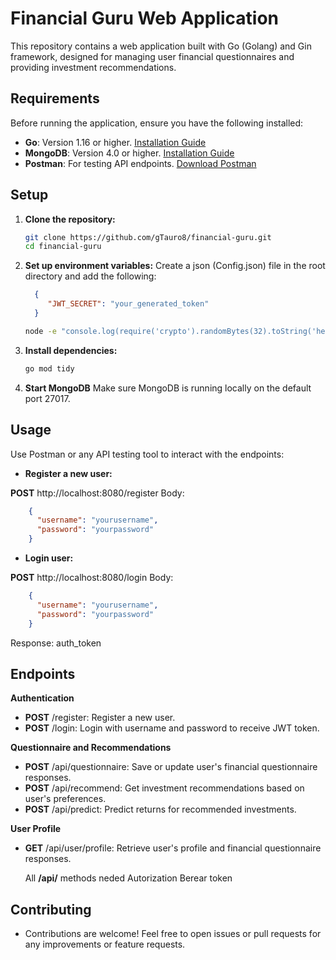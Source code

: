 # Financial Guru Web Application

This repository contains a web application built with Go (Golang) and Gin framework, designed for managing user financial questionnaires and providing investment recommendations.

## Requirements

Before running the application, ensure you have the following installed:

- **Go**: Version 1.16 or higher. [Installation Guide](https://golang.org/doc/install)
- **MongoDB**: Version 4.0 or higher. [Installation Guide](https://docs.mongodb.com/manual/installation)
- **Postman**: For testing API endpoints. [Download Postman](https://www.postman.com/downloads/)

## Setup

1. **Clone the repository:**

   ```bash
   git clone https://github.com/gTauro8/financial-guru.git
   cd financial-guru

2. **Set up environment variables:**
    Create a json (Config.json) file in the root directory and add the following:
     ```JSON
       {
          "JWT_SECRET": "your_generated_token"
       }
     ```
   
     ```bash
     node -e "console.log(require('crypto').randomBytes(32).toString('hex'))"
     
3. **Install dependencies:**
   ```bash
   go mod tidy

3. **Start MongoDB**
   Make sure MongoDB is running locally on the default port 27017.


## Usage

Use Postman or any API testing tool to interact with the endpoints:

- **Register a new user:**

**POST** http://localhost:8080/register
Body:
  ```JSON
      {
        "username": "yourusername",
        "password": "yourpassword"
      }
 ```
 
  - **Login user:**

**POST** http://localhost:8080/login
Body:
  ```JSON
      {
        "username": "yourusername",
        "password": "yourpassword"
      }
  ```

Response: auth_token


## Endpoints

**Authentication**
- **POST** /register: Register a new user.
- **POST** /login: Login with username and password to receive JWT token.

  
**Questionnaire and Recommendations** 
- **POST** /api/questionnaire: Save or update user's financial questionnaire responses.
- **POST** /api/recommend: Get investment recommendations based on user's preferences.
- **POST** /api/predict: Predict returns for recommended investments.
  
**User Profile**
- **GET** /api/user/profile: Retrieve user's profile and financial questionnaire responses.

  All **/api/** methods neded Autorization Berear token


## Contributing
- Contributions are welcome! Feel free to open issues or pull requests for any improvements or feature requests.

      





